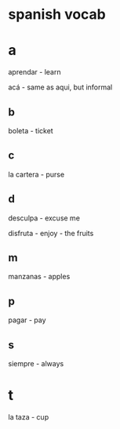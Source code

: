 # spanish vocab

# a

aprendar - learn

acá - same as aqui, but informal

## b

boleta - ticket

## c

la cartera - purse

## d

desculpa - excuse me

disfruta - enjoy - the fruits

## m

manzanas - apples

## p

pagar - pay

## s

siempre - always

# t

la taza - cup